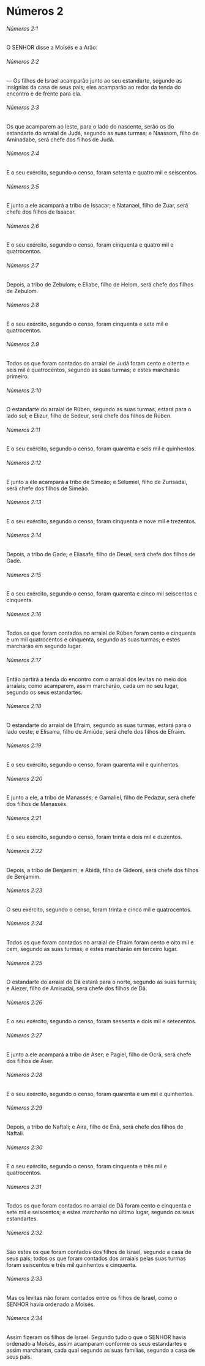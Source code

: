 # Números 2

###### Números 2:1

O SENHOR disse a Moisés e a Arão:

###### Números 2:2

— Os filhos de Israel acamparão junto ao seu estandarte, segundo as insígnias da casa de seus pais; eles acamparão ao redor da tenda do encontro e de frente para ela.

###### Números 2:3

Os que acamparem ao leste, para o lado do nascente, serão os do estandarte do arraial de Judá, segundo as suas turmas; e Naassom, filho de Aminadabe, será chefe dos filhos de Judá.

###### Números 2:4

E o seu exército, segundo o censo, foram setenta e quatro mil e seiscentos.

###### Números 2:5

E junto a ele acampará a tribo de Issacar; e Natanael, filho de Zuar, será chefe dos filhos de Issacar.

###### Números 2:6

E o seu exército, segundo o censo, foram cinquenta e quatro mil e quatrocentos.

###### Números 2:7

Depois, a tribo de Zebulom; e Eliabe, filho de Helom, será chefe dos filhos de Zebulom.

###### Números 2:8

E o seu exército, segundo o censo, foram cinquenta e sete mil e quatrocentos.

###### Números 2:9

Todos os que foram contados do arraial de Judá foram cento e oitenta e seis mil e quatrocentos, segundo as suas turmas; e estes marcharão primeiro.

###### Números 2:10

O estandarte do arraial de Rúben, segundo as suas turmas, estará para o lado sul; e Elizur, filho de Sedeur, será chefe dos filhos de Rúben.

###### Números 2:11

E o seu exército, segundo o censo, foram quarenta e seis mil e quinhentos.

###### Números 2:12

E junto a ele acampará a tribo de Simeão; e Selumiel, filho de Zurisadai, será chefe dos filhos de Simeão.

###### Números 2:13

E o seu exército, segundo o censo, foram cinquenta e nove mil e trezentos.

###### Números 2:14

Depois, a tribo de Gade; e Eliasafe, filho de Deuel, será chefe dos filhos de Gade.

###### Números 2:15

E o seu exército, segundo o censo, foram quarenta e cinco mil seiscentos e cinquenta.

###### Números 2:16

Todos os que foram contados no arraial de Rúben foram cento e cinquenta e um mil quatrocentos e cinquenta, segundo as suas turmas; e estes marcharão em segundo lugar.

###### Números 2:17

Então partirá a tenda do encontro com o arraial dos levitas no meio dos arraiais; como acamparem, assim marcharão, cada um no seu lugar, segundo os seus estandartes.

###### Números 2:18

O estandarte do arraial de Efraim, segundo as suas turmas, estará para o lado oeste; e Elisama, filho de Amiúde, será chefe dos filhos de Efraim.

###### Números 2:19

E o seu exército, segundo o censo, foram quarenta mil e quinhentos.

###### Números 2:20

E junto a ele, a tribo de Manassés; e Gamaliel, filho de Pedazur, será chefe dos filhos de Manassés.

###### Números 2:21

E o seu exército, segundo o censo, foram trinta e dois mil e duzentos.

###### Números 2:22

Depois, a tribo de Benjamim; e Abidã, filho de Gideoni, será chefe dos filhos de Benjamim.

###### Números 2:23

O seu exército, segundo o censo, foram trinta e cinco mil e quatrocentos.

###### Números 2:24

Todos os que foram contados no arraial de Efraim foram cento e oito mil e cem, segundo as suas turmas; e estes marcharão em terceiro lugar.

###### Números 2:25

O estandarte do arraial de Dã estará para o norte, segundo as suas turmas; e Aiezer, filho de Amisadai, será chefe dos filhos de Dã.

###### Números 2:26

E o seu exército, segundo o censo, foram sessenta e dois mil e setecentos.

###### Números 2:27

E junto a ele acampará a tribo de Aser; e Pagiel, filho de Ocrã, será chefe dos filhos de Aser.

###### Números 2:28

E o seu exército, segundo o censo, foram quarenta e um mil e quinhentos.

###### Números 2:29

Depois, a tribo de Naftali; e Aira, filho de Enã, será chefe dos filhos de Naftali.

###### Números 2:30

E o seu exército, segundo o censo, foram cinquenta e três mil e quatrocentos.

###### Números 2:31

Todos os que foram contados no arraial de Dã foram cento e cinquenta e sete mil e seiscentos; e estes marcharão no último lugar, segundo os seus estandartes.

###### Números 2:32

São estes os que foram contados dos filhos de Israel, segundo a casa de seus pais; todos os que foram contados dos arraiais pelas suas turmas foram seiscentos e três mil quinhentos e cinquenta.

###### Números 2:33

Mas os levitas não foram contados entre os filhos de Israel, como o SENHOR havia ordenado a Moisés.

###### Números 2:34

Assim fizeram os filhos de Israel. Segundo tudo o que o SENHOR havia ordenado a Moisés, assim acamparam conforme os seus estandartes e assim marcharam, cada qual segundo as suas famílias, segundo a casa de seus pais.

